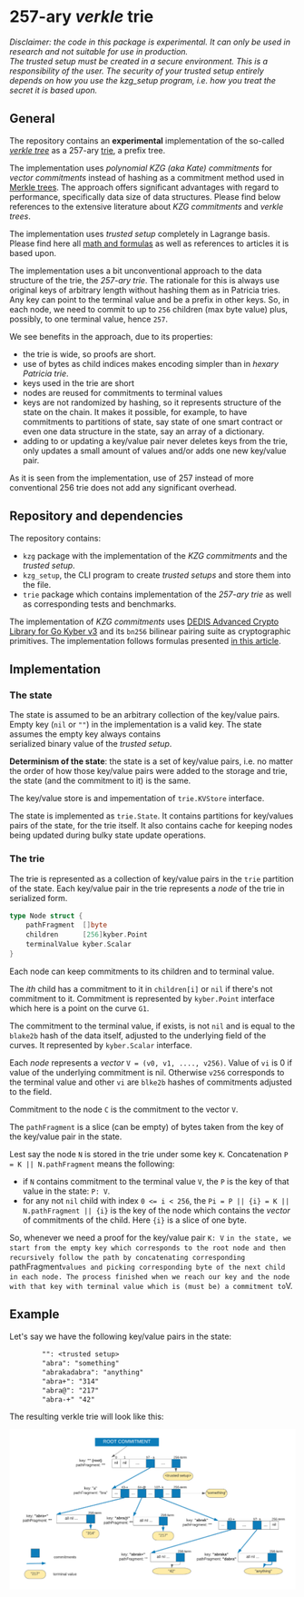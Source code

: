 # 257-ary _verkle_ trie

_Disclaimer: the code in this package is experimental. It can only be used in research and not suitable for use in production.  
The _trusted setup_ must be created in a secure environment. This is a responsibility of the user.
The security of your trusted setup entirely depends on how you use the _kzg_setup_ program, i.e. how you treat the secret it is based upon._

## General
The repository contains an **experimental** implementation of the so-called [_verkle tree_](https://math.mit.edu/research/highschool/primes/materials/2018/Kuszmaul.pdf) as a 257-ary [trie](https://en.wikipedia.org/wiki/Trie), a prefix tree.

The implementation uses _polynomial KZG (aka Kate) commitments_ for _vector commitments_ instead of hashing
as a commitment method used in [Merkle trees](https://en.wikipedia.org/wiki/Merkle_tree).
The approach offers significant advantages with regard to performance, specifically data size of data structures.
Please find below references to the extensive literature about _KZG commitments_ and _verkle trees_.

The implementation uses _trusted setup_ completely in Lagrange basis.
Please find here all [math and formulas](https://hackmd.io/@Evaldas/SJ9KHoDJF) as well as references to articles it is based upon.

The implementation uses a bit unconventional approach to the data structure of the trie, the _257-ary trie_.
The rationale for this is always use original keys of arbitrary length without hashing them as in Patricia tries.
Any key can point to the terminal value and be a prefix in other keys.
So, in each node, we need to commit to up to `256` children (max byte value) plus, possibly, to one terminal value, hence `257`.

We see benefits in the approach, due to its properties:

* the trie is wide, so proofs are short.
* use of bytes as child indices makes encoding simpler than in _hexary Patricia trie_.
* keys used in the trie are short
* nodes are reused for commitments to terminal values
* keys are not randomized by hashing, so it represents structure of the state on the chain.
  It makes it possible, for example, to have commitments to partitions of state, say state of one smart contract
  or even one data structure in the state, say an array of a dictionary.
* adding to or updating a key/value pair never deletes keys from the trie, only updates
  a small amount of values and/or adds one new key/value pair.

As it is seen from the implementation, use of 257 instead of more conventional 256 trie does not add any significant overhead.

## Repository and dependencies

The repository contains:
- `kzg` package with the implementation of the _KZG commitments_ and the _trusted setup_.
- `kzg_setup`, the CLI program to create _trusted setups_ and store them into the file.
- `trie` package which contains implementation of the _257-ary trie_ as well as corresponding tests and benchmarks.

The implementation of _KZG commitments_ uses [DEDIS Advanced Crypto Library for Go Kyber v3](https://github.com/dedis/kyber)
and its `bn256` bilinear pairing suite as cryptographic primitives.
The implementation follows formulas presented [in this article](https://hackmd.io/@Evaldas/SJ9KHoDJF).

## Implementation

### The state
The state is assumed to be an arbitrary collection of the key/value pairs.
Empty key (`nil` or `""`) in the implementation is a valid key. The state assumes the empty key always contains  
serialized binary value of the _trusted setup_.

**Determinism of the state**: the state is a set of key/value pairs, i.e. no matter the order of how those key/value pairs were
added to the storage and trie, the state (and the commitment to it) is the same.

The key/value store is and impementation of `trie.KVStore` interface.

The state is implemented as `trie.State`. It contains partitions for key/values pairs of the state, for the trie itself.
It also contains cache for keeping nodes being updated during bulky state update operations.

### The trie

The trie is represented as a collection of key/value pairs in the `trie` partition of the state. Each key/value pair in the trie
represents a _node_ of the trie in serialized form.

``` Go
type Node struct {
	pathFragment  []byte
	children      [256]kyber.Point
	terminalValue kyber.Scalar
}
```

Each node can keep commitments to its children and to terminal value.

The _ith_ child has a commitment to it in `children[i]` or `nil` if there's not commitment to it.
Commitment is represented by `kyber.Point` interface which here is a point on the curve `G1`.

The commitment to the terminal value, if exists, is not `nil` and is equal to the `blake2b` hash of the data itself, adjusted
to the underlying field of the curves. It represented by `kyber.Scalar` interface.

Each _node_ represents a _vector_ `V = (v0, v1, ...., v256)`. Value of `vi` is 0 if value of the underlying
commitment is nil. Otherwise `v256` corresponds to the terminal value and other `vi` are `blke2b` hashes of
commitments adjusted to the field.

Commitment to the node `C` is the commitment to the vector `V`.

The `pathFragment` is a slice (can be empty) of bytes taken from the key of the key/value pair in the state.

Lest say the node `N` is stored in the trie under some key `K`. Concatenation `P = K || N.pathFragment` means the following:
* if `N` contains commitment to the terminal value `V`, the `P` is the key of that value in the state: `P: V`.
* for any not `nil` child with index `0 <= i < 256`, the `Pi = P || {i} = K || N.pathFragment || {i}` is the key of the node
  which contains the _vector_ of commitments of the child. Here `{i}` is a slice of one byte.

So, whenever we need a proof for the key/value pair `K: V` `in the state, we start from the empty key which corresponds to the
root node and then recursively follow the path by concatenating corresponding `pathFragment` values
and picking corresponding byte of the next child in each node. The process finished when we
reach our key and the node with that key with terminal value which is (must be) a commitment to `V.

## Example

Let's say we have the following key/value pairs in the state:
```
        "": <trusted setup>
		"abra": "something"
		"abrakadabra": "anything"
		"abra+": "314"
		"abra@": "217"
		"abra-+" "42"
```

The resulting verkle trie will look like this:

<img src="verkle.png">



